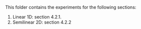 This folder contains the experiments for the following sections:

1. Linear 1D: section 4.2.1.
2. Semilinear 2D: section 4.2.2
